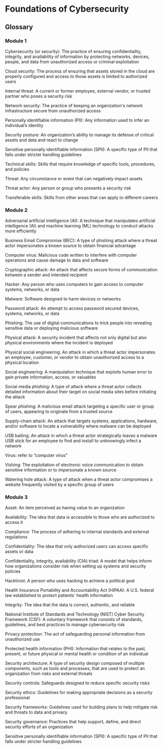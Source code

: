 # Foundations of Cybersecurity

## Glossary
### Module 1
Cybersecurity (or security): The practice of ensuring confidentiality, integrity, and availability of information by protecting networks, devices, people, and data from unauthorized access or criminal exploitation

Cloud security: The process of ensuring that assets stored in the cloud are properly configured and access to those assets is limited to authorized users

Internal threat: A current or former employee, external vendor, or trusted partner who poses a security risk

Network security: The practice of keeping an organization's network infrastructure secure from unauthorized access

Personally identifiable information (PII): Any information used to infer an individual’s identity

Security posture: An organization’s ability to manage its defense of critical assets and data and react to change 

Sensitive personally identifiable information (SPII): A specific type of PII that falls under stricter handling guidelines

Technical skills: Skills that require knowledge of specific tools, procedures, and policies 

Threat: Any circumstance or event that can negatively impact assets

Threat actor: Any person or group who presents a security risk

Transferable skills: Skills from other areas that can apply to different careers 

### Module 2
Adversarial artificial intelligence (AI): A technique that manipulates artificial intelligence (AI) and machine learning (ML) technology to conduct attacks more efficiently 

Business Email Compromise (BEC): A type of phishing attack where a threat actor impersonates a known source to obtain financial advantage

Computer virus: Malicious code written to interfere with computer operations and cause damage to data and software

Cryptographic attack: An attack that affects secure forms of communication between a sender and intended recipient

Hacker: Any person who uses computers to gain access to computer systems, networks, or data

Malware: Software designed to harm devices or networks

Password attack: An attempt to access password secured devices, systems, networks, or data

Phishing: The use of digital communications to trick people into revealing sensitive data or deploying malicious software

Physical attack: A security incident that affects not only digital but also physical environments where the incident is deployed

Physical social engineering: An attack in which a threat actor impersonates an employee, customer, or vendor to obtain unauthorized access to a physical location

Social engineering: A manipulation technique that exploits human error to gain private information, access, or valuables

Social media phishing: A type of attack where a threat actor collects detailed information about their target on social media sites before initiating the attack

Spear phishing: A malicious email attack targeting a specific user or group of users, appearing to originate from a trusted source

Supply-chain attack: An attack that targets systems, applications, hardware, and/or software to locate a vulnerability where malware can be deployed

USB baiting: An attack in which a threat actor strategically leaves a malware USB stick for an employee to find and install to unknowingly infect a network

Virus: refer to “computer virus”

Vishing: The exploitation of electronic voice communication to obtain sensitive information or to impersonate a known source

Watering hole attack: A type of attack when a threat actor compromises a website frequently visited by a specific group of users


### Module 3
Asset: An item perceived as having value to an organization 

Availability: The idea that data is accessible to those who are authorized to access it

Compliance: The process of adhering to internal standards and external regulations

Confidentiality: The idea that only authorized users can access specific assets or data

Confidentiality, integrity, availability (CIA) triad: A model that helps inform how organizations consider risk when setting up systems and security policies

Hacktivist: A person who uses hacking to achieve a political goal

Health Insurance Portability and Accountability Act (HIPAA): A U.S. federal law established to protect patients' health information

Integrity: The idea that the data is correct, authentic, and reliable

National Institute of Standards and Technology (NIST) Cyber Security Framework (CSF): A voluntary framework that consists of standards, guidelines, and best practices to manage cybersecurity risk

Privacy protection: The act of safeguarding personal information from unauthorized use

Protected health information (PHI): Information that relates to the past, present, or future physical or mental health or condition of an individual

Security architecture: A type of security design composed of multiple components, such as tools and processes, that are used to protect an organization from risks and external threats

Security controls: Safeguards designed to reduce specific security risks

Security ethics: Guidelines for making appropriate decisions as a security professional

Security frameworks: Guidelines used for building plans to help mitigate risk and threats to data and privacy

Security governance: Practices that help support, define, and direct security efforts of an organization

Sensitive personally identifiable information (SPII): A specific type of PII that falls under stricter handling guidelines
